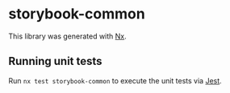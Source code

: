 # storybook-common

This library was generated with [Nx](https://nx.dev).

## Running unit tests

Run `nx test storybook-common` to execute the unit tests via [Jest](https://jestjs.io).
